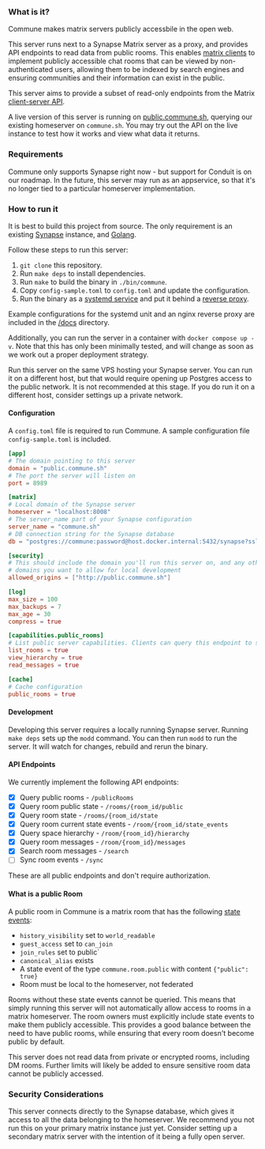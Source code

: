 ### What is it? 

Commune makes matrix servers publicly accessbile in the open web.

This server runs next to a Synapse Matrix server as a proxy, and provides API endpoints to read data from public rooms. This enables [matrix clients](https://github.com/commune-os/client) to implement publicly accessible chat rooms that can be viewed by non-authenticated users, allowing them to be indexed by search engines and ensuring communities and their information can exist in the public.

This server aims to provide a subset of read-only endpoints from the Matrix [client-server API](https://spec.matrix.org/v1.10/client-server-api/). 

A live version of this server is running on [public.commune.sh](https://public.commune.sh/publicRooms), querying our existing homeserver on `commune.sh`. You may try out the API on the live instance to test how it works and view what data it returns.

### Requirements
Commune only supports Synapse right now - but support for Conduit is on our roadmap. In the future, this server may run as an appservice, so that it's no longer tied to a particular homeserver implementation.

### How to run it
It is best to build this project from source. The only requirement is an existing [Synapse](https://element-hq.github.io/synapse/latest/setup/installation.html) instance, and [Golang](https://go.dev/doc/install).

Follow these steps to run this server:

1. `git clone` this repository.
2. Run `make deps` to install dependencies.
3. Run `make` to build the binary in `./bin/commune`.
4. Copy `config-sample.toml` to `config.toml` and update the configuration.
5. Run the binary as a [systemd service](https://github.com/commune-os/server/blob/main/docs/commune-server.service) and put it behind a [reverse proxy](https://github.com/commune-os/server/blob/main/docs/nginx-reverse-proxy).

Example configurations for the systemd unit and an nginx reverse proxy are included in the [/docs](https://github.com/commune-os/server/blob/main/docs) directory.

Additionally, you can run the server in a container with `docker compose up -v`. Note that this has only been minimally tested, and will change as soon as we work out a proper deployment strategy.

Run this server on the same VPS hosting your Synapse server. You can run it on a different host, but that would require opening up Postgres access to the public network. It is not recommended at this stage. If you do run it on a different host, consider settings up a private network. 


#### Configuration
A `config.toml` file is required to run Commune. A sample configuration file `config-sample.toml` is included. 

```toml
[app]
# The domain pointing to this server
domain = "public.commune.sh"
# The port the server will listen on
port = 8989

[matrix]
# Local domain of the Synapse server
homeserver = "localhost:8008"
# The server_name part of your Synapse configuration
server_name = "commune.sh"
# DB connection string for the Synapse database
db = "postgres://commune:password@host.docker.internal:5432/synapse?sslmode=disable"

[security]
# This should include the domain you'll run this server on, and any other
# domains you want to allow for local development
allowed_origins = ["http://public.commune.sh"]

[log]
max_size = 100
max_backups = 7
max_age = 30
compress = true

[capabilities.public_rooms]
# List public server capabilities. Clients can query this endpoint to see what the server supports.
list_rooms = true
view_hierarchy = true
read_messages = true

[cache]
# Cache configuration
public_rooms = true
```

#### Development
Developing this server requires a locally running Synapse server. Running `make deps` sets up the `modd` command. You can then run `modd` to run the server. It will watch for changes, rebuild and rerun the binary.

#### API Endpoints

We currently implement the following API endpoints:
 - [x] Query public rooms - `/publicRooms`
 - [x] Query room public state - `/rooms/{room_id/public`
 - [x] Query room state - `/rooms/{room_id/state`
 - [x] Query room current state events - `/room/{room_id/state_events`
 - [x] Query space hierarchy - `/room/{room_id}/hierarchy`
 - [x] Query room messages - `/room/{room_id}/messages`
 - [x] Search room messages - `/search`
 - [ ] Sync room events - `/sync`

These are all public endpoints and don't require authorization.

#### What is a public Room
A public room in Commune is a matrix room that has the following [state events](https://spec.matrix.org/v1.10/client-server-api/#types-of-room-events):
- `history_visibility` set to `world_readable`
- `guest_access` set to `can_join`
- `join_rules` set to public`
- `canonical_alias` exists
- A state event of the type `commune.room.public` with content `{"public": true}`
- Room must be local to the homeserver, not federated

Rooms without these state events cannot be queried. This means that simply running this server will not automatically allow access to rooms in a matrix homeserver. The room owners must explicitly include state events to make them publicly accessible. This provides a good balance between the need to have public rooms, while ensuring that every room doesn't become public by default.

This server does not read data from private or encrypted rooms, including DM rooms. Further limits will likely be added to ensure sensitive room data cannot be publicly accessed.


### Security Considerations
This server connects directly to the Synapse database, which gives it access to all the data belonging to the homeserver. We recommend you not run this on your primary matrix instance just yet. Consider setting up a secondary matrix server with the intention of it being a fully open server.